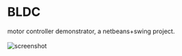 # BLDC
motor controller demonstrator, a netbeans+swing project.
<br><br>
![screenshot](https://cdn.jsdelivr.net/gh/gangdong/BLDC@master/screenshot.PNG)
